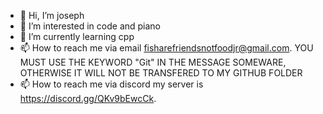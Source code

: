 - 👋 Hi, I’m joseph
- 👀 I’m interested in code and piano
- 🌱 I’m currently learning cpp
- 📫 How to reach me via email fisharefriendsnotfoodjr@gmail.com. YOU MUST USE THE KEYWORD "Git" IN THE MESSAGE SOMEWARE, OTHERWISE IT WILL NOT BE TRANSFERED TO MY GITHUB FOLDER
- 📫 How to reach me via discord my server is https://discord.gg/QKv9bEwcCk.
<!---
josephthenerd/josephthenerd is a ✨ special ✨ repository because its `README.md` (this file) appears on your GitHub profile.
You can click the Preview link to take a look at your changes.
--->
